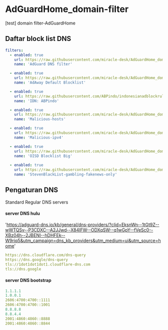 # AdGuardHome_domain-filter
[test] domain filter-AdGuardHome
## Daftar block list DNS
```yml
filters:
  - enabled: true
    url: https://raw.githubusercontent.com/miracle-desk/AdGuardHome_domain-filter/main/filter_AdGuard-DNS.txt
    name: 'AdGuard DNS filter'

  - enabled: true
    url: https://raw.githubusercontent.com/miracle-desk/AdGuardHome_domain-filter/main/filter_AdAway.txt
    name: 'AdAway Default Blocklist'

  - enabled: true
    url: https://raw.githubusercontent.com/ABPindo/indonesianadblockrules/master/subscriptions/abpindo.txt
    name: 'IDN: ABPindo'

  - enabled: true
    url: https://raw.githubusercontent.com/miracle-desk/AdGuardHome_domain-filter/main/filter_Malicious-hosts.txt
    name: 'Malicious-hosts'

  - enabled: true
    url: https://raw.githubusercontent.com/miracle-desk/AdGuardHome_domain-filter/main/filter_Malicious-ipv4.txt
    name: 'Malicious-ipv4'

  - enabled: true
    url: https://raw.githubusercontent.com/miracle-desk/AdGuardHome_domain-filter/main/filter_oisd-full.txt
    name: 'OISD Blocklist Big'
    
  - enabled: true
    url: https://raw.githubusercontent.com/miracle-desk/AdGuardHome_domain-filter/main/filter_StevenBlackList-gambling-fakenews-only.txt
    name: 'StevenBlackList-gambling-fakenews-only'
```
## Pengaturan DNS
Standard Regular DNS servers
#### server DNS hulu
'https://adguard-dns.io/kb/general/dns-providers/?clid=EksnWn--1tGt9Z--wWTQSv--P3CDXC--A2JJwd--X84IFW--ODXqSW--q1wGpY--fVeSc0--XBz04h--2JBENI--hDHFEk--W9riq5&utm_campaign=dns_kb_providers&utm_medium=ui&utm_source=home'
```yml
https://dns.cloudflare.com/dns-query
https://dns.google/dns-query
tls://1dot1dot1dot1.cloudflare-dns.com
tls://dns.google
```
#### server DNS bootstrap
```yml
1.1.1.1
1.0.0.1
2606:4700:4700::1111
2606:4700:4700::1001
8.8.8.8
8.8.4.4
2001:4860:4860::8888
2001:4860:4860::8844
```

